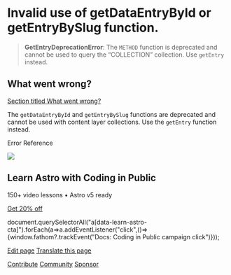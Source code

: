 Invalid use of getDataEntryById or getEntryBySlug function.
===========================================================

> **GetEntryDeprecationError**: The `METHOD` function is deprecated and cannot be used to query the “COLLECTION” collection. Use `getEntry` instead.

What went wrong?
----------------

[Section titled What went wrong?](#what-went-wrong)

The `getDataEntryById` and `getEntryBySlug` functions are deprecated and cannot be used with content layer collections. Use the `getEntry` function instead.

Error Reference

![](/_astro/CodingInPublic.DpaYu7Qd_5sx41.webp)

Learn Astro with **Coding in Public**
-------------------------------------

150+ video lessons • Astro v5 ready

[Get 20% off](https://learnastro.dev?code=ASTRO_PROMO)

document.querySelectorAll("a\[data-learn-astro-cta\]").forEach(a=>a.addEventListener("click",()=>{window.fathom?.trackEvent("Docs: Coding in Public campaign click")}));

[Edit page](https://github.com/withastro/astro/blob/main/packages/astro/src/core/errors/errors-data.ts) [Translate this page](https://contribute.docs.astro.build/guides/i18n/)

[Contribute](/en/contribute/) [Community](https://astro.build/chat) [Sponsor](https://opencollective.com/astrodotbuild)

